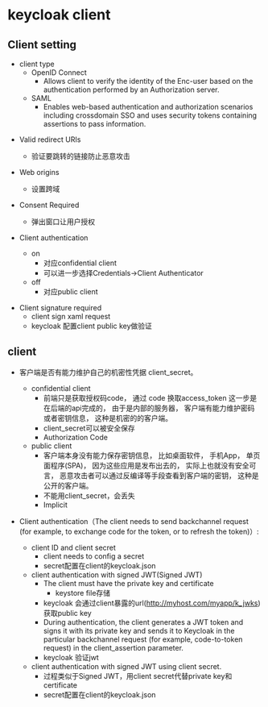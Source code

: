 # keycloak client

## Client setting
+ client type
    + OpenID Connect
        + Allows client to verify the identity of the Enc-user based on the authentication performed by an Authorization server.
    + SAML
        + Enables web-based authentication and authorization scenarios including crossdomain SSO and uses security tokens containing assertions to pass information.

<!-- OpenID connect client -->
+ Valid redirect URIs
    + 验证要跳转的链接防止恶意攻击

+ Web origins
    + 设置跨域

+ Consent Required
    + 弹出窗口让用户授权

+ Client authentication
    + on 
        + 对应confidential client
        + 可以进一步选择Credentials->Client Authenticator
    + off
        + 对应public client

<!-- SAML client -->
+ Client signature required
    + client sign xaml request
    + keycloak 配置client public key做验证


## client
+ 客户端是否有能力维护自己的机密性凭据 client_secret。
  + confidential client
      + 前端只是获取授权码code， 通过 code 换取access_token 这一步是在后端的api完成的， 由于是内部的服务器， 客户端有能力维护密码或者密钥信息， 这种是机密的的客户端。
      + client_secret可以被安全保存
      + Authorization Code
  + public client
      + 客户端本身没有能力保存密钥信息， 比如桌面软件， 手机App， 单页面程序(SPA)， 因为这些应用是发布出去的， 实际上也就没有安全可言， 恶意攻击者可以通过反编译等手段查看到客户端的密钥， 这种是公开的客户端。
      + 不能用client_secret，会丢失
      + Implicit 


+  Client authentication（The client needs to send backchannel request (for example, to exchange code for the token, or to refresh the token)）: 
    + client ID and client secret
        + client needs to config a secret
        + secret配置在client的keycloak.json
    + client authentication with signed JWT(Signed JWT)
        + The client must have the private key and certificate
            + keystore file存储
        + keycloak 会通过client暴露的url(http://myhost.com/myapp/k_jwks)获取public key
        + During authentication, the client generates a JWT token and signs it with its private key and sends it to Keycloak in the particular backchannel request (for example, code-to-token request) in the client_assertion parameter.
        + keycloak 验证jwt
    + client authentication with signed JWT using client secret.
        + 过程类似于Signed JWT，用client secret代替private key和certificate
        + secret配置在client的keycloak.json